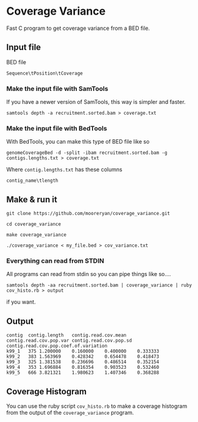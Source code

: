 # Coverage Variance #

Fast C program to get coverage variance from a BED file.

## Input file ##

BED file

    Sequence\tPosition\tCoverage

### Make the input file with SamTools

If you have a newer version of SamTools, this way is simpler and faster.

    samtools depth -a recruitment.sorted.bam > coverage.txt

### Make the input file with BedTools

With BedTools, you can make this type of BED file like so

    genomeCoverageBed -d -split -ibam recruitment.sorted.bam -g contigs.lengths.txt > coverage.txt

Where `contig.lengths.txt` has these columns

    contig_name\tlength

## Make & run it ##

    git clone https://github.com/mooreryan/coverage_variance.git

    cd coverage_variance

    make coverage_variance

    ./coverage_variance < my_file.bed > cov_variance.txt

### Everything can read from STDIN

All programs can read from stdin so you can pipe things like so....

    samtools depth -aa recruitment.sorted.bam | coverage_variance | ruby cov_histo.rb > output

if you want.

## Output ##

    contig	contig.length	contig.read.cov.mean	contig.read.cov.pop.var	contig.read.cov.pop.sd	contig.read.cov.pop.coef.of.variation
    k99_1	375	1.200000	0.160000	0.400000	0.333333
    k99_2	383	1.563969	0.428342	0.654478	0.418473
    k99_3	325	1.381538	0.236696	0.486514	0.352154
    k99_4	353	1.696884	0.816354	0.903523	0.532460
    k99_5	666	3.821321	1.980623	1.407346	0.368288

## Coverage Histogram ##

You can use the ruby script `cov_histo.rb` to make a coverage histogram from the output of the `coverage_variance` program.
